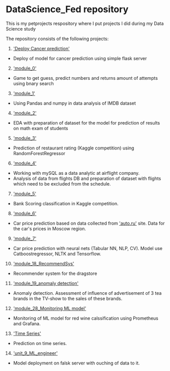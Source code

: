 # DataScience_Fed repository

This is my petprojects respository where I put projects I did during my Data Science study

The repository consists of the following projects:

1. ['Deploy Cancer prediction'](https://github.com/FedRu2020/DataScience_Fed/tree/master/Deploy%20Cancer%20prediction)
- Deploy of model for cancer prediction using simple flask server

2. ['module_0'](https://github.com/FedRu2020/DataScience_Fed/tree/master/module_0)
- Game to get guess, predict numbers and returns amount of attempts using bnary search

3. ['module_1'](https://github.com/FedRu2020/DataScience_Fed/tree/master/module_1)
- Using Pandas and numpy in data analysis of IMDB dataset

4. ['module_2'](https://github.com/FedRu2020/DataScience_Fed/tree/master/module_2)
- EDA with preparation of dataset for the model for prediction of results on math exam of students

5. ['module_3'](https://github.com/FedRu2020/DataScience_Fed/tree/master/module_3)
- Prediction of restaurant rating (Kaggle competition) using RandomForestRegressor

6. ['module_4'](https://github.com/FedRu2020/DataScience_Fed/tree/master/module_4)
- Working with mySQL as a data analytic at airflight company.
- Analysis of data from flights DB and preparation of dataset with flights which need to be excluded from the schedule.

7. ['module_5'](https://github.com/FedRu2020/DataScience_Fed/tree/master/module_5)
- Bank Scoring classification in Kaggle competition. 

8. ['module_6'](https://github.com/FedRu2020/DataScience_Fed/tree/master/module_6)
- Car price prediction based on data collected from ['auto.ru'](https://auto.ru/moskva/cars/) site. Data for the car's prices in Moscow region.

9. ['module_7'](https://github.com/FedRu2020/DataScience_Fed/tree/master/module_7)
- Car price prediction with neural nets (Tabular NN, NLP, CV). Model use Catboostregressor, NLTK and Tensorflow.

10. ['module_18_RecommendSys'](https://github.com/FedRu2020/DataScience_Fed/tree/master/module_18_RecommendSys)
- Recommender system for the dragstore

11. ['module_19_anomaly detection'](https://github.com/FedRu2020/DataScience_Fed/tree/master/module_19_anomaly%20detection)
- Anomaly detection. Assessment of influence of advertisement of 3 tea brands in the TV-show to the sales of these brands.

12. ['module_28_Monitoring ML model'](https://github.com/FedRu2020/DataScience_Fed/tree/master/module_28_Monitoring%20ML%20model)
- Monitoring of ML model for red wine calssification using Prometheus and Grafana.

13. ['Time Series'](https://github.com/FedRu2020/DataScience_Fed/tree/master/Time%20Series)
- Prediction on time series.

14. ['unit_9_ML_engineer'](https://github.com/FedRu2020/DataScience_Fed/tree/master/unit_9_ML_engineer)
- Model deployment on falsk server with ouching of data to it.